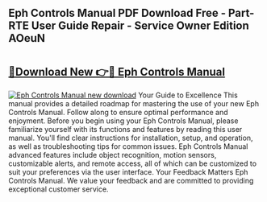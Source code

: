 ## Eph Controls Manual PDF Download Free - Part-RTE User Guide Repair - Service Owner Edition AOeuN

# <h2><a href="http://cf20543.oget.top/?id=Eph+Controls+Manual">🔗Download New 👉🔴 Eph Controls Manual</a></h2>

[![Eph Controls Manual new download](https://i.imgur.com/5g1atiW.png)](http://cf20543.oget.top/?id=Eph+Controls+Manual)
Your Guide to Excellence This manual provides a detailed roadmap for mastering the use of your new Eph Controls Manual. Follow along to ensure optimal performance and enjoyment. Before you begin using your Eph Controls Manual, please familiarize yourself with its functions and features by reading this user manual. You'll find clear instructions for installation, setup, and operation, as well as troubleshooting tips for common issues. Eph Controls Manual advanced features include object recognition, motion sensors, customizable alerts, and remote access, all of which can be customized to suit your preferences via the user interface. Your Feedback Matters Eph Controls Manual. We value your feedback and are committed to providing exceptional customer service.
